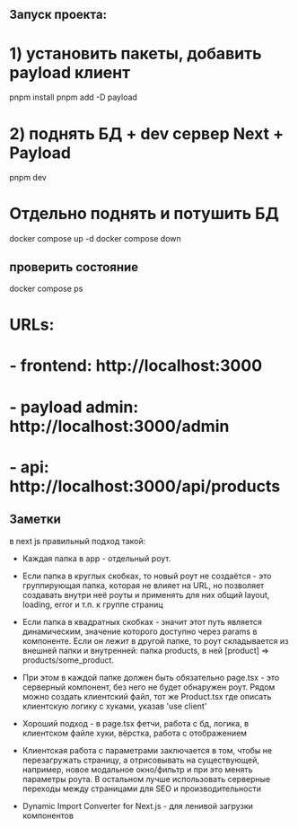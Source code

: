 ## Запуск проекта:

# 1) установить пакеты, добавить payload клиент

pnpm install
pnpm add -D payload

# 2) поднять БД + dev сервер Next + Payload

pnpm dev

# Отдельно поднять и потушить БД

docker compose up -d
docker compose down

## проверить состояние

docker compose ps

# URLs:

# - frontend: http://localhost:3000

# - payload admin: http://localhost:3000/admin

# - api: http://localhost:3000/api/products

## Заметки

в next js правильный подход такой:

- Каждая папка в app - отдельный роут.
- Если папка в круглых скобках, то новый роут не создаётся - это группирующая папка, которая не влияет на URL, но позволяет создавать внутри неё роуты и применять для них общий layout, loading, error и т.п. к группе страниц
- Если папка в квадратных скобках - значит этот путь является динамическим, значение которого доступно через params в компоненте. Если он лежит в другой папке, то роут складывается из внешней папки и внутренней: папка products, в ней [product] => products/some_product.
- При этом в каждой папке должен быть обязательно page.tsx - это серверный компонент, без него не будет обнаружен роут. Рядом можно создать клиентский файл, тот же Product.tsx где описать клиентскую логику с хуками, указав 'use client'
- Хороший подход - в page.tsx фетчи, работа с бд, логика, в клиентском файле хуки, вёрстка, работа с отображением

- Клиентская работа с параметрами заключается в том, чтобы не перезагружать страницу, а отрисовывать на существующей, например, новое модальное окно/фильтр и при это менять параметры роута. В остальном лучше использовать серверные переходы между страницами для SEO и производительности

- Dynamic Import Converter for Next.js - для ленивой загрузки компонентов
